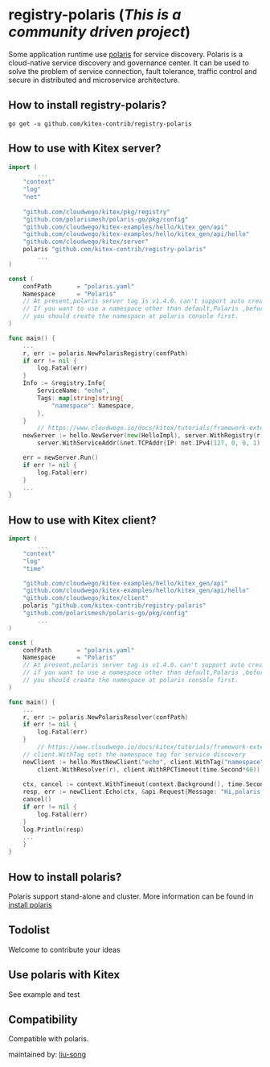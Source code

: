 # registry-polaris (*This is a community driven project*)

Some application runtime use [polaris](https://github.com/polarismesh/polaris) for service discovery. Polaris is a cloud-native service discovery and governance center. 
It can be used to solve the problem of service connection, fault tolerance, traffic control and secure in distributed and microservice architecture.

## How to install registry-polaris?
```
go get -u github.com/kitex-contrib/registry-polaris
```

## How to use with Kitex server?

```go
import (
        ...
   	"context"
   	"log"
   	"net"
   
   	"github.com/cloudwego/kitex/pkg/registry"
   	"github.com/polarismesh/polaris-go/pkg/config"
   	"github.com/cloudwego/kitex-examples/hello/kitex_gen/api"
   	"github.com/cloudwego/kitex-examples/hello/kitex_gen/api/hello"
   	"github.com/cloudwego/kitex/server"
   	polaris "github.com/kitex-contrib/registry-polaris"
        ...
)

const (
	confPath       = "polaris.yaml"
	Namespace      = "Polaris"
	// At present,polaris server tag is v1.4.0，can't support auto create namespace,
	// If you want to use a namespace other than default,Polaris ,before you register an instance,
	// you should create the namespace at polaris console first.
)

func main() {
    ...
	r, err := polaris.NewPolarisRegistry(confPath)
	if err != nil {
		log.Fatal(err)
	}
	Info := &registry.Info{
		ServiceName: "echo",
		Tags: map[string]string{
			"namespace": Namespace,
		},
	}
        // https://www.cloudwego.io/docs/kitex/tutorials/framework-exten/service_discovery/#usage-example
	newServer := hello.NewServer(new(HelloImpl), server.WithRegistry(r), server.WithRegistryInfo(Info),
		server.WithServiceAddr(&net.TCPAddr{IP: net.IPv4(127, 0, 0, 1), Port: 8888}))

	err = newServer.Run()
	if err != nil {
		log.Fatal(err)
	}
	...
}
```


## How to use with Kitex client?

```go
import (
        ...
	"context"
	"log"
	"time"

	"github.com/cloudwego/kitex-examples/hello/kitex_gen/api"
	"github.com/cloudwego/kitex-examples/hello/kitex_gen/api/hello"
	"github.com/cloudwego/kitex/client"
	polaris "github.com/kitex-contrib/registry-polaris"
	"github.com/polarismesh/polaris-go/pkg/config"
        ...
)

const (
	confPath       = "polaris.yaml"
	Namespace      = "Polaris"
	// At present,polaris server tag is v1.4.0，can't support auto create namespace,
	// if you want to use a namespace other than default,Polaris ,before you register an instance,
	// you should create the namespace at polaris console first.
)

func main() {
    ...
	r, err := polaris.NewPolarisResolver(confPath)
	if err != nil {
		log.Fatal(err)
	}
        // https://www.cloudwego.io/docs/kitex/tutorials/framework-exten/service_discovery/#usage-example
	// client.WithTag sets the namespace tag for service discovery
	newClient := hello.MustNewClient("echo", client.WithTag("namespace", Namespace),
		client.WithResolver(r), client.WithRPCTimeout(time.Second*60))
	
	ctx, cancel := context.WithTimeout(context.Background(), time.Second*60)
	resp, err := newClient.Echo(ctx, &api.Request{Message: "Hi,polaris!"})
	cancel()
	if err != nil {
		log.Fatal(err)
	}
	log.Println(resp)
	...
	}
}

```
## How to install polaris?
Polaris support stand-alone and cluster. More information can be found in [install polaris](https://polarismesh.cn/zh/doc/%E5%BF%AB%E9%80%9F%E5%85%A5%E9%97%A8/%E5%AE%89%E8%A3%85%E6%9C%8D%E5%8A%A1%E7%AB%AF/%E5%AE%89%E8%A3%85%E5%8D%95%E6%9C%BA%E7%89%88.html#%E5%8D%95%E6%9C%BA%E7%89%88%E5%AE%89%E8%A3%85)

## Todolist
Welcome to contribute your ideas

## Use polaris with Kitex

See example and test
  
## Compatibility

Compatible with polaris.

maintained by: [liu-song](https://github.com/liu-song)
